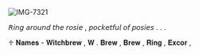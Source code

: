 ![IMG-7321](https://github.com/user-attachments/assets/405ee5a3-43bd-4aa9-9795-d3d16c430f70)

 𝘙𝘪𝘯𝘨 𝘢𝘳𝘰𝘶𝘯𝘥 𝘵𝘩𝘦 𝘳𝘰𝘴𝘪𝘦 , 𝘱𝘰𝘤𝘬𝘦𝘵𝘧𝘶𝘭 𝘰𝘧 𝘱𝘰𝘴𝘪𝘦𝘴 . . .

 ♱  𝐍𝐚𝐦𝐞𝐬 - 𝐖𝐢𝐭𝐜𝐡𝐛𝐫𝐞𝐰 , 𝐖 . 𝐁𝐫𝐞𝐰 , 𝐁𝐫𝐞𝐰 , 𝐑𝐢𝐧𝐠 , 𝐄𝐱𝐜𝐨𝐫 , 


<!--
**Sw0rdF1ght0nTheH31ghtz/Sw0rdF1ght0nTheH31ghtz** is a ✨ _special_ ✨ repository because its `README.md` (this file) appears on your GitHub profile.

Here are some ideas to get you started:

- 🔭 I’m currently working on ...
- 🌱 I’m currently learning ...
- 👯 I’m looking to collaborate on ...
- 🤔 I’m looking for help with ...
- 💬 Ask me about ...
- 📫 How to reach me: ...
- 😄 Pronouns: ...
- ⚡ Fun fact: ...
-->
